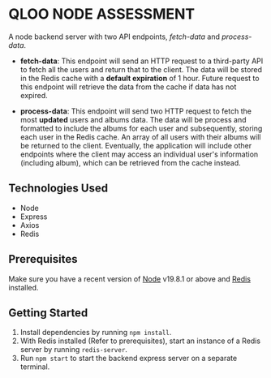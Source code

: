 # QLOO NODE ASSESSMENT

A node backend server with two API endpoints, _fetch-data_ and _process-data_.

- **fetch-data**: This endpoint will send an HTTP request to a third-party API to fetch all the users and return that to the client. The data will be stored in the Redis cache with a **default expiration** of 1 hour. Future request to this endpoint will retrieve the data from the cache if data has not expired.

- **process-data**: This endpoint will send two HTTP request to fetch the most **updated** users and albums data. The data will be process and formatted to include the albums for each user and subsequently, storing each user in the Redis cache. An array of all users with their albums will be returned to the client. Eventually, the application will include other endpoints where the client may access an individual user's information (including album), which can be retrieved from the cache instead.

## Technologies Used

- Node
- Express
- Axios
- Redis

## Prerequisites

Make sure you have a recent version of [Node](https://nodejs.org/en/) v19.8.1 or above and [Redis](https://redis.io/docs/install/install-redis/) installed.

## Getting Started

1. Install dependencies by running `npm install`.
2. With Redis installed (Refer to prerequisites), start an instance of a Redis server by running `redis-server`.
3. Run `npm start` to start the backend express server on a separate terminal.
